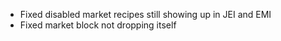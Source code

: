 - Fixed disabled market recipes still showing up in JEI and EMI
- Fixed market block not dropping itself
